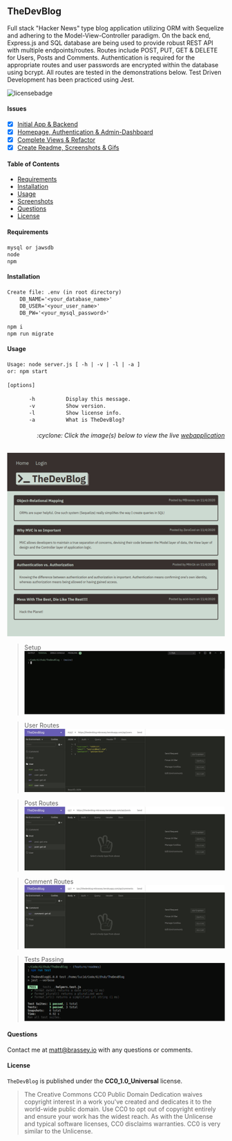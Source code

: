 ## TheDevBlog

Full stack "Hacker News" type blog application utilizing ORM with Sequelize and adhering to the Model-View-Controller paradigm. On the back end, Express.js and SQL database are being used to provide robust REST API with multiple endpoints/routes. Routes include POST, PUT, GET & DELETE for Users, Posts and Comments. Authentication is required for the appropriate routes and user passwords are encrypted within the database using bcrypt. All routes are tested in the demonstrations below. Test Driven Development has been practiced using Jest.

![licensebadge](https://img.shields.io/badge/license-CC0_1.0_Universal-blue)

#### Issues

- [x] [Initial App & Backend](https://github.com/MBrassey/TheDevBlog/issues/1)
- [x] [Homepage, Authentication & Admin-Dashboard](https://github.com/MBrassey/TheDevBlog/issues/2)
- [x] [Complete Views & Refactor](https://github.com/MBrassey/TheDevBlog/issues/3)
- [x] [Create Readme, Screenshots & Gifs](https://github.com/MBrassey/TheDevBlog/issues/4)

#### Table of Contents

- [Requirements](#Requirements)
- [Installation](#Installation)
- [Usage](#Usage)
- [Screenshots](#Screenshots)
- [Questions](#Questions)
- [License](#License)

#### Requirements

    mysql or jawsdb
    node
    npm

#### Installation

    Create file: .env (in root directory)
        DB_NAME='<your_database_name>'
        DB_USER='<your_user_name>'
        DB_PW='<your_mysql_password>'

    npm i
    npm run migrate

#### Usage

    Usage: node server.js [ -h | -v | -l | -a ]
    or: npm start

    [options]

           -h          Display this message.
           -v          Show version.
           -l          Show license info.
           -a          What is TheDevBlog?

<h6><p align="right">:cyclone: Click the image(s) below to view the live <a id="Screenshots" href="https://TheDevBlog-mbrassey.herokuapp.com/">webapplication</a></p></h6>

[<img src="img/Preview.png">](https://TheDevBlog-mbrassey.herokuapp.com/)

> Setup
> [<img src="img/Preview.gif">](https://TheDevBlog-mbrassey.herokuapp.com/)

> User Routes
> [<img src="img/Preview1.gif">](https://TheDevBlog-mbrassey.herokuapp.com/api/users)

> Post Routes
> [<img src="img/Preview2.gif">](https://TheDevBlog-mbrassey.herokuapp.com/api/posts)

> Comment Routes
> [<img src="img/Preview3.gif">](https://TheDevBlog-mbrassey.herokuapp.com/api/comments)

> Tests Passing
> [<img src="img/Tests.png">](https://TheDevBlog-mbrassey.herokuapp.com/)

#### Questions

Contact me at [matt@brassey.io](mailto:matt@brassey.io) with any questions or comments.

#### License

`TheDevBlog` is published under the **CC0_1.0_Universal** license.

> The Creative Commons CC0 Public Domain Dedication waives copyright interest in a work you've created and dedicates it to the world-wide public domain. Use CC0 to opt out of copyright entirely and ensure your work has the widest reach. As with the Unlicense and typical software licenses, CC0 disclaims warranties. CC0 is very similar to the Unlicense.
